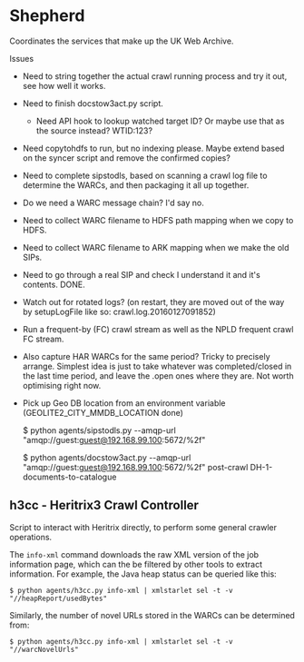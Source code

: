 Shepherd
========

Coordinates the services that make up the UK Web Archive.

Issues

- Need to string together the actual crawl running process and try it out, see how well it works.

- Need to finish docstow3act.py script.
    - Need API hook to lookup watched target ID? Or maybe use that as the source instead? WTID:123?
- Need copytohdfs to run, but no indexing please. Maybe extend based on the syncer script and remove the confirmed copies?
- Need to complete sipstodls, based on scanning a crawl log file to determine the WARCs, and then packaging it all up together.
- Do we need a WARC message chain? I'd say no.
- Need to collect WARC filename to HDFS path mapping when we copy to HDFS.
- Need to collect WARC filename to ARK mapping when we make the old SIPs.

- Need to go through a real SIP and check I understand it and it's contents. DONE.
- Watch out for rotated logs? (on restart, they are moved out of the way by setupLogFile like so: crawl.log.20160127091852)
- Run a frequent-by (FC) crawl stream as well as the NPLD frequent crawl FC stream.
- Also capture HAR WARCs for the same period? Tricky to precisely arrange. Simplest idea is just to take whatever was completed/closed in the last time period, and leave the .open ones where they are. Not worth optimising right now.

- Pick up Geo DB location from an environment variable (GEOLITE2_CITY_MMDB_LOCATION done)



    $ python agents/sipstodls.py --amqp-url "amqp://guest:guest@192.168.99.100:5672/%2f"

    $ python agents/docstow3act.py --amqp-url "amqp://guest:guest@192.168.99.100:5672/%2f" post-crawl DH-1-documents-to-catalogue


h3cc - Heritrix3 Crawl Controller
---------------------------------

Script to interact with Heritrix directly, to perform some general crawler operations.

The ```info-xml``` command downloads the raw XML version of the job information page, which can the be filtered by other tools to extract information. For example, the Java heap status can be queried like this:

    $ python agents/h3cc.py info-xml | xmlstarlet sel -t -v "//heapReport/usedBytes"

Similarly, the number of novel URLs stored in the WARCs can be determined from:

    $ python agents/h3cc.py info-xml | xmlstarlet sel -t -v "//warcNovelUrls"
